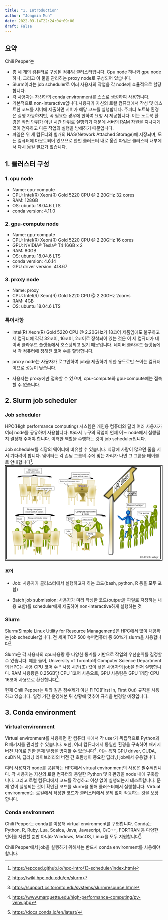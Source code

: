 ```yaml
---
title: "1. Introduction"
author: "Jongmin Mun"
date: 2022-03-14T22:24:04+09:00
draft: False
---
```


## 요약
Chili Pepper는

- 총 세 개의 컴퓨터로 구성된 컴퓨팅 클러스터입니다. Cpu node 하나와 gpu node 하나, 그리고 이 둘을 관리하는 proxy node로 구성되어 있습니다.
- Slurm이라는 job scheduler로 여러 사용자의 작업을 각 node에 효율적으로 할당합니다.
- 각 사용자는 자신만의 conda environment를 스스로 생성하여 사용합니다.
- 기본적으로 non-interactive입니다.사용자가 자신의 로컬 컴퓨터에서 작성 및 테스트한 코드를 서버에 제출하면 서버가 해당 코드를 실행합니다. 주피터 노트북 환경은 실행 가능하지만, 꼭 필요한 경우에 한하여 요청 시 제공합니다. 이는 노트북 환경은 작업 단위가 아닌 시간 단위로 실행되기 때문에 서버의 RAM 자원을 지나치게 많이 점유하고 다른 작업의 실행을 방해하기 때문입니다.
- 파일은 위 세 컴퓨터와 별개의 NAS(Network Attached Storage)에 저장되며, 모든 컴퓨터에 마운트되어 있으므로 한번 클러스터 내로 옮긴 파일은 클러스터 내부에서 다시 옮길 필요가 없습니다.

## 1. 클러스터  구성

### 1. cpu node
- Name: cpu-compute
- CPU: Intel(R) Xeon(R) Gold 5220 CPU @ 2.20GHz 32 cores
- RAM: 128GB
- OS: ubuntu 18.04.6 LTS
- conda version: 4.11.0
  

### 2. gpu-compute node
- Name: gpu-compute
- CPU: Intel(R) Xeon(R) Gold 5220 CPU @ 2.20GHz 16 cores
- GPU: NVIDIA® Tesla® T4 16GB x 2
- RAM: 80GB
- OS: ubuntu 18.04.6 LTS
- conda version: 4.6.14
- GPU driver version: 418.67

### 3. proxy node
- Name: proxy
- CPU: Intel(R) Xeon(R) Gold 5220 CPU @ 2.20GHz 2cores
- RAM: 4GB
- OS: ubuntu 18.04.6 LTS

### 특이사항
- Intel(R) Xeon(R) Gold 5220 CPU @ 2.20GHz가 18코어 제품임에도 불구하고 세 컴퓨터에 각각 32코어, 16코어, 2코어로 장착되어 있는 것은 이 세 컴퓨터가 네이버 클라우드 플랫폼에서 호스팅되고 있기 때문입니다. 네이버 클라우드 플랫폼에서 각 컴퓨터에 정해진 코어 수를 할당합니다. 

- proxy node는 사용자가 로그인하여 job을 제출하기 위한 용도로만 쓰이는 컴퓨터이므로 성능이 낮습니다.

- 사용자는 proxy에만 접속할 수 있으며, cpu-compute와 gpu-compute에는 접속할 수 없습니다.

## 2. Slurm job scheduler

### Job scheduler
HPC(High performance computing) 시스템은 개인용 컴퓨터와 달리 여러 사용자가 여러 node를 공유하며 사용합니다. 따라서 누구의 작업이 언제 어느 node에서 실행될지 결정해 주어야 합니다. 이러한 역할을 수행하는 것이 job scheduler입니다.

Job scheduler를 식당의 웨이터에 비유할 수 있습니다. 식당에 사람이 많으면 줄을 서서 기다려야 합니다. 웨이터는 각 손님 그룹의 수에 맞는 자리가 나면 그 그룹을 테이블로 안내합니다[^fn1].
![restaurant](/assets/restaurant_queue_manager.svg)

#### 용어
- Job: 사용자가 클러스터에서 실행하고자 하는 코드(bash, python, R 등을 모두 포함)

- Batch job submission: 사용자가 미리 작성한 코드(output을 파일로 저장하는 내용 포함)를 scheduler에게 제출하여 non-interactive하게 실행하는 것

### Slurm
Slurm(Simple Linux Utility for Resource Management)은 HPC에서 많이 채용하는 job scheduler입니다. 전 세계 TOP 500 슈퍼컴퓨터 중 60%가 slurm을 사용합니다[^fn2].

Slurm은 각 사용자의 cpu사용량 등 다양한 통계를 기반으로 작업의 우선순위를 결정할 수 있습니다. 예를 들어, University of Toronto의 Computer Science Department의 HPC는 사용 CPU 코어 수 * 사용 시간(초) 값이 낮은 사용자의 job을 먼저 실행합니다. RAM 사용량은 0.25GB당 CPU 1코어 사용으로, GPU 사용량은 GPU 1개당 CPU 16코어 사용으로 환산합니다[^fn3].

현재 Chili Pepper는 위와 같은 점수제가 아닌 FIFO(First In, First Out) 규칙을 사용하고 있습니다. 일정 기간 운영해본 뒤 상황에 맞추어 규칙을 변경할 예정입니다.

 
## 3. Conda environment

### Virtual environment
Virtual environment를 사용하면 한 컴퓨터 내에서 각 user가 독립적으로 Python과 R 패키지를 관리할 수 있습니다. 또한, 여러 컴퓨터에서 동일한 환경을 구축하여 패키지 버전 차이로 인한 문제 발생을 방지할 수 있습니다[^fn4]. 이는 특히 GPU driver, CUDA, cuDNN, 딥러닝 라이브러리의 버전 간 호환성이 중요한 딥러닝 job에서 유용합니다.

여러 사용자가 node를 공유하는 HPC에서 virtual environment의 사용은 필수적입니다. 각 사용자는 자신의 로컬 컴퓨터와 동일한 Python 및 R 환경을 node 내에 구축합니다. 그리고 로컬 컴퓨터에서 코드를 작성하고 이상 없이 실행되는지 테스트합니다. 문제 없이 실행되는 것이 확인된 코드를 slurm을 통해 클러스터에서 실행합니다. Virtual environment는 로컬에서 작성한 코드가 클러스터에서 문제 없이 작동하는 것을 보장합니다.

### Conda environment
Chili Pepper는 conda를 이용해 virtual environment를 구현합니다. Conda는 Python, R, Ruby, Lua, Scalca, Java, Javascript, C/C++, FORTRAN 등 다양한 언어를 지원할 뿐만 아니라 Windows, MacOS, Linux를 모두 지원합니다[^fn5].

Chili Pepper에서 job을 실행하기 위해서는 반드시 conda environment를 사용해야 합니다. 






[^fn1]: https://epcced.github.io/hpc-intro/13-scheduler/index.html

[^fn2]: https://wiki.hpc.odu.edu/en/slurm

[^fn3]: https://support.cs.toronto.edu/systems/slurmresource.html

[^fn4]: https://www.marquette.edu/high-performance-computing/py-venv.php

[^fn5]: https://docs.conda.io/en/latest/